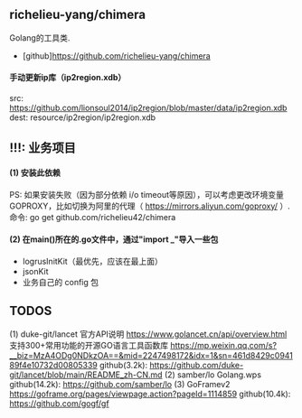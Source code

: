 ## richelieu-yang/chimera
Golang的工具类.
- [github]https://github.com/richelieu-yang/chimera  

#### 手动更新ip库（ip2region.xdb）
src:  https://github.com/lionsoul2014/ip2region/blob/master/data/ip2region.xdb  
dest: resource/ip2region/ip2region.xdb

## !!!: 业务项目
#### (1) 安装此依赖  
PS: 如果安装失败（因为部分依赖 i/o timeout等原因），可以考虑更改环境变量GOPROXY，比如切换为阿里的代理（ https://mirrors.aliyun.com/goproxy/ ）.  
命令: 
go get github.com/richelieu42/chimera

#### (2) 在main()所在的.go文件中，通过"import _"导入一些包  
- logrusInitKit（最优先，应该在最上面）
- jsonKit
- 业务自己的 config 包

## TODOS
(1) duke-git/lancet
    官方API说明
        https://www.golancet.cn/api/overview.html
    支持300+常用功能的开源GO语言工具函数库
        https://mp.weixin.qq.com/s?__biz=MzA4ODg0NDkzOA==&mid=2247498172&idx=1&sn=461d8429c094189f4e10732d00805339
    github(3.2k): https://github.com/duke-git/lancet/blob/main/README_zh-CN.md
(2) samber/lo
    Golang.wps
    github(14.2k): https://github.com/samber/lo
(3) GoFramev2
    https://goframe.org/pages/viewpage.action?pageId=1114859
    github(10.4k): https://github.com/gogf/gf
